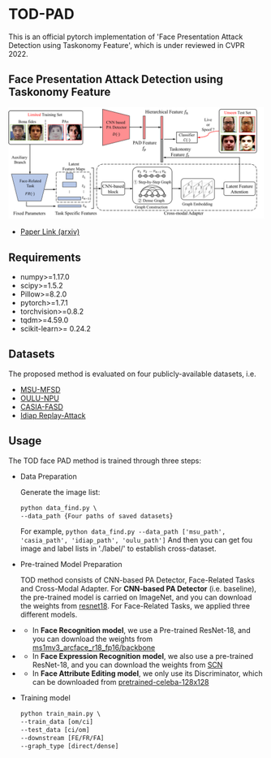 # TOD-PAD
This is an official pytorch implementation of 'Face Presentation Attack Detection using Taskonomy Feature', which is under reviewed in CVPR 2022. 

## Face Presentation Attack Detection using Taskonomy Feature
![Method](./src/method.png)

* [Paper Link (arxiv)](https://arxiv.org/abs/2111.11046)

## Requirements

*   numpy>=1.17.0
*   scipy>=1.5.2 
*   Pillow>=8.2.0
*   pytorch>=1.7.1
*   torchvision>=0.8.2
*   tqdm>=4.59.0
*   scikit-learn>= 0.24.2

## Datasets 
The proposed method is evaluated on four publicly-available datasets, i.e. 

*   [MSU-MFSD](https://ieeexplore.ieee.org/abstract/document/7031384)
*   [OULU-NPU](https://ieeexplore.ieee.org/abstract/document/7961798)
*   [CASIA-FASD](https://ieeexplore.ieee.org/abstract/document/6199754)
*   [Idiap Replay-Attack](https://ieeexplore.ieee.org/abstract/document/6313548)


## Usage
The TOD face PAD method is trained through three steps:
*   Data Preparation
    
    Generate the image list:
    ```
    python data_find.py \
    --data_path {Four paths of saved datasets}
    ```
    
    For example, `python data_find.py --data_path ['msu_path', 'casia_path', 'idiap_path', 'oulu_path']`
    And then you can get fou image and label lists in './label/' to establish cross-dataset. 
    
 *   Pre-trained Model Preparation
 
     TOD method consists of CNN-based PA Detector, Face-Related Tasks and Cross-Modal Adapter. For **CNN-based PA Detector** (i.e. baseline), the pre-trained model is carried on ImageNet, and you can download the weights from [resnet18](https://s3.amazonaws.com/pytorch/models/resnet18-5c106cde.pth). For Face-Related Tasks, we applied three different models. 
     
 * * In **Face Recognition model**, we use a Pre-trained ResNet-18, and you can download the weights from [ms1mv3_arcface_r18_fp16/backbone](https://github.com/deepinsight/insightface/tree/master/recognition/arcface_torch)
     
 * * In **Face Expression Recognition model**, we also use a pre-trained ResNet-18, and you can download the weights from [SCN](https://github.com/kaiwang960112/Self-Cure-Network)
 * * In **Face Attribute Editing model**, we only use its Discriminator, which can be downloaded from [pretrained-celeba-128x128](https://github.com/yunjey/stargan)
     
 *   Training model
     ```
     python train_main.py \
     --train_data [om/ci]
     --test_data [ci/om]
     --downstream [FE/FR/FA]
     --graph_type [direct/dense]
     
     ```
 
     
   
